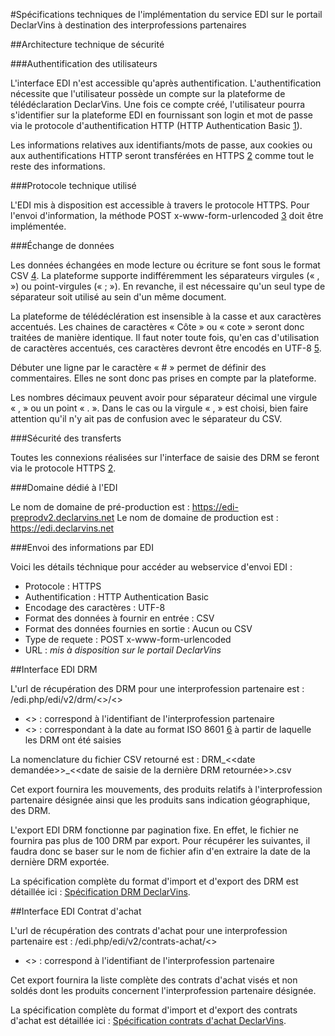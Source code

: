 #Spécifications techniques de l'implémentation du service EDI sur le portail DeclarVins à destination des interprofessions partenaires

##Architecture technique de sécurité

###Authentification des utilisateurs

L'interface EDI n'est accessible qu'après authentification. L'authentification nécessite que l'utilisateur possède un compte sur la plateforme de télédéclaration DeclarVins. Une fois ce compte créé, l'utilisateur pourra s'identifier sur la plateforme EDI en fournissant son login et mot de passe via le protocole d'authentification HTTP (HTTP Authentication Basic [1]).

Les informations relatives aux identifiants/mots de passe, aux cookies ou aux authentifications HTTP seront transférées en HTTPS [2] comme tout le reste des informations.

###Protocole technique utilisé

L'EDI mis à disposition est accessible à travers le protocole HTTPS. Pour l'envoi d'information, la méthode POST x-www-form-urlencoded [3] doit être implémentée.

###Échange de données

Les données échangées en mode lecture ou écriture se font sous le format CSV [4]. La plateforme supporte indifféremment les séparateurs virgules (« , ») ou point-virgules (« ; »). En revanche, il est nécessaire qu'un seul type de séparateur soit utilisé  au sein d'un même document.

La plateforme de télédéclération est insensible à la casse et aux caractères accentués. Les chaines de caractères « Côte » ou « cote » seront donc traitées de manière identique.
Il faut noter toute fois, qu'en cas d'utilisation de caractères accentués, ces caractères devront être encodés en UTF-8 [5]. 

Débuter une ligne par le caractère « # » permet de définir des commentaires. Elles ne sont donc pas prises en compte par la plateforme.

Les nombres décimaux peuvent avoir pour séparateur décimal une virgule « , » ou un point « . ». Dans le cas ou la virgule « , » est choisi, bien faire attention qu'il n'y ait pas de confusion avec le séparateur du CSV.

###Sécurité des transferts

Toutes les connexions réalisées sur l'interface de saisie des DRM se feront via le protocole HTTPS [2].

###Domaine dédié à l'EDI

Le nom de domaine de pré-production est : https://edi-preprodv2.declarvins.net 
Le nom de domaine de production est : https://edi.declarvins.net

###Envoi des informations par EDI

Voici les détails téchnique pour accéder au webservice d'envoi EDI :

 - Protocole : HTTPS
 - Authentification : HTTP Authentication Basic
 - Encodage des caractères : UTF-8
 - Format des données à fournir en entrée : CSV
 - Format des données fournies en sortie : Aucun ou CSV
 - Type de requete : POST x-www-form-urlencoded
 - URL : *mis à disposition sur le portail DeclarVins*
 
##Interface EDI DRM

L'url de récupération des DRM pour une interprofession partenaire est : /edi.php/edi/v2/drm/<<interpro>>/<<date>>

 * <<interpro>> : correspond à l'identifiant de l'interprofession partenaire
 * <<date>> : correspondant à la date au format ISO 8601 [6] à partir de laquelle les DRM ont été saisies
 
La nomenclature du fichier CSV retourné est : DRM_<<date demandée>>_<<date de saisie de la dernière DRM retournée>>.csv 

Cet export fournira les mouvements, des produits relatifs à l'interprofession partenaire désignée ainsi que les produits sans indication géographique, des DRM.

L'export EDI DRM fonctionne par pagination fixe. En effet, le fichier ne fournira pas plus de 100 DRM par export. Pour récupérer les suivantes, il faudra donc se baser sur le nom de fichier afin d'en extraire la date de la dernière DRM exportée.

La spécification complète du format d'import et d'export des DRM est détaillée ici : [Spécification DRM DeclarVins](https://github.com/24eme/declarvins/tree/master/doc/logiciels-tiers/). 

##Interface EDI Contrat d'achat

L'url de récupération des contrats d'achat pour une interprofession partenaire est : /edi.php/edi/v2/contrats-achat/<<interpro>>

 * <<interpro>> : correspond à l'identifiant de l'interprofession partenaire
 
Cet export fournira la liste complète des contrats d'achat visés et non soldés dont les produits concernent l'interprofession partenaire désignée.

La spécification complète du format d'import et d'export des contrats d'achat est détaillée ici : [Spécification contrats d'achat DeclarVins](https://github.com/24eme/declarvins/tree/master/doc/logiciels-tiers/CONTRATS.md). 


   [1]: https://fr.wikipedia.org/wiki/Authentification_HTTP
   [2]: https://tools.ietf.org/html/rfc2818
   [3]: http://www.w3.org/TR/html401/interact/forms.html#h-17.13.4.1
   [4]: https://fr.wikipedia.org/wiki/Comma-separated_values
   [5]: https://fr.wikipedia.org/wiki/UTF-8
   [6]: https://fr.wikipedia.org/wiki/ISO_8601